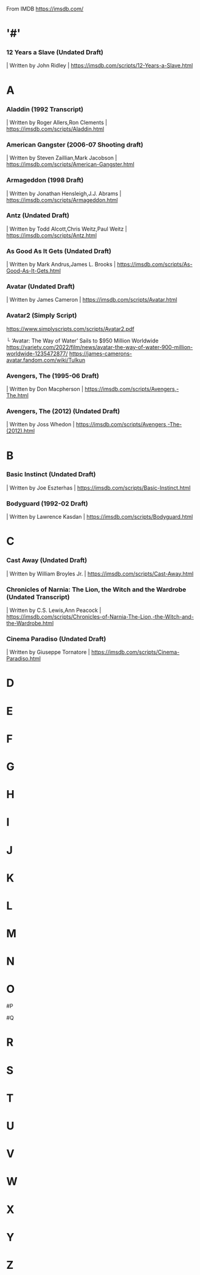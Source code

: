 From IMDB  https://imsdb.com/

# '#'

### 12 Years a Slave (Undated Draft)
| Written by John Ridley
| https://imsdb.com/scripts/12-Years-a-Slave.html

# A

### Aladdin (1992 Transcript)
| Written by Roger Allers,Ron Clements 
| https://imsdb.com/scripts/Aladdin.html

### American Gangster (2006-07 Shooting draft)
| Written by Steven Zaillian,Mark Jacobson
| https://imsdb.com/scripts/American-Gangster.html

### Armageddon (1998 Draft)
| Written by Jonathan Hensleigh,J.J. Abrams
| https://imsdb.com/scripts/Armageddon.html

### Antz (Undated Draft)
| Written by Todd Alcott,Chris Weitz,Paul Weitz
| https://imsdb.com/scripts/Antz.html

### As Good As It Gets (Undated Draft)
| Written by Mark Andrus,James L. Brooks
| https://imsdb.com/scripts/As-Good-As-It-Gets.html

### Avatar (Undated Draft)
| Written by James Cameron
| https://imsdb.com/scripts/Avatar.html

### Avatar2 (Simply Script)
   https://www.simplyscripts.com/scripts/Avatar2.pdf
   
   └ ‘Avatar: The Way of Water’ Sails to $950 Million Worldwide
    https://variety.com/2022/film/news/avatar-the-way-of-water-900-million-worldwide-1235472877/
    https://james-camerons-avatar.fandom.com/wiki/Tulkun

### Avengers, The (1995-06 Draft)
| Written by Don Macpherson
| https://imsdb.com/scripts/Avengers,-The.html

### Avengers, The (2012) (Undated Draft)
| Written by Joss Whedon
| https://imsdb.com/scripts/Avengers,-The-(2012).html 



# B

### Basic Instinct (Undated Draft)
| Written by Joe Eszterhas
| https://imsdb.com/scripts/Basic-Instinct.html

### Bodyguard (1992-02 Draft)
| Written by Lawrence Kasdan
| https://imsdb.com/scripts/Bodyguard.html


# C

### Cast Away (Undated Draft)
| Written by William Broyles Jr.
| https://imsdb.com/scripts/Cast-Away.html

### Chronicles of Narnia: The Lion, the Witch and the Wardrobe (Undated Transcript)
| Written by C.S. Lewis,Ann Peacock
| https://imsdb.com/scripts/Chronicles-of-Narnia-The-Lion,-the-Witch-and-the-Wardrobe.html

### Cinema Paradiso (Undated Draft)
| Written by Giuseppe Tornatore
| https://imsdb.com/scripts/Cinema-Paradiso.html


# D



# E



# F



# G


# H


# I


# J


# K


# L



# M



# N



# O


#P


#Q


# R



# S


# T


# U


# V


# W


# X



# Y


# Z

